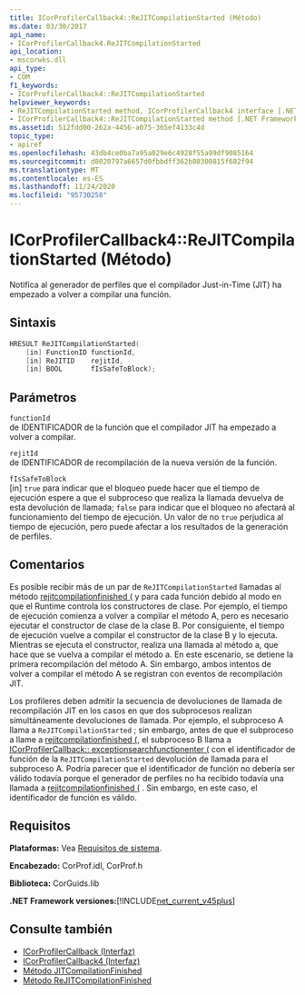 ```yaml
---
title: ICorProfilerCallback4::ReJITCompilationStarted (Método)
ms.date: 03/30/2017
api_name:
- ICorProfilerCallback4.ReJITCompilationStarted
api_location:
- mscorwks.dll
api_type:
- COM
f1_keywords:
- ICorProfilerCallback4::ReJITCompilationStarted
helpviewer_keywords:
- ReJITCompilationStarted method, ICorProfilerCallback4 interface [.NET Framework profiling]
- ICorProfilerCallback4::ReJITCompilationStarted method [.NET Framework profiling]
ms.assetid: 512fdd00-262a-4456-a075-365ef4133c4d
topic_type:
- apiref
ms.openlocfilehash: 43db4ce0ba7a95a029e6c4928f55a99df9085164
ms.sourcegitcommit: d8020797a6657d0fbbdff362b80300815f682f94
ms.translationtype: MT
ms.contentlocale: es-ES
ms.lasthandoff: 11/24/2020
ms.locfileid: "95730258"
---
```

# <a name="icorprofilercallback4rejitcompilationstarted-method"></a>ICorProfilerCallback4::ReJITCompilationStarted (Método)

Notifica al generador de perfiles que el compilador Just-in-Time (JIT) ha empezado a volver a compilar una función.  
  
## <a name="syntax"></a>Sintaxis  
  
```cpp  
HRESULT ReJITCompilationStarted(
    [in] FunctionID functionId,  
    [in] ReJITID    rejitId,  
    [in] BOOL       fIsSafeToBlock);  
```  
  
## <a name="parameters"></a>Parámetros  

 `functionId`  
 de IDENTIFICADOR de la función que el compilador JIT ha empezado a volver a compilar.  
  
 `rejitId`  
 de IDENTIFICADOR de recompilación de la nueva versión de la función.  
  
 `fIsSafeToBlock`  
 [in] `true` para indicar que el bloqueo puede hacer que el tiempo de ejecución espere a que el subproceso que realiza la llamada devuelva de esta devolución de llamada; `false` para indicar que el bloqueo no afectará al funcionamiento del tiempo de ejecución. Un valor de no `true` perjudica al tiempo de ejecución, pero puede afectar a los resultados de la generación de perfiles.  
  
## <a name="remarks"></a>Comentarios  

 Es posible recibir más de un par de `ReJITCompilationStarted` llamadas al método [rejitcompilationfinished (](icorprofilercallback4-rejitcompilationfinished-method.md) y para cada función debido al modo en que el Runtime controla los constructores de clase. Por ejemplo, el tiempo de ejecución comienza a volver a compilar el método A, pero es necesario ejecutar el constructor de clase de la clase B. Por consiguiente, el tiempo de ejecución vuelve a compilar el constructor de la clase B y lo ejecuta. Mientras se ejecuta el constructor, realiza una llamada al método a, que hace que se vuelva a compilar el método a. En este escenario, se detiene la primera recompilación del método A. Sin embargo, ambos intentos de volver a compilar el método A se registran con eventos de recompilación JIT.  
  
 Los profileres deben admitir la secuencia de devoluciones de llamada de recompilación JIT en los casos en que dos subprocesos realizan simultáneamente devoluciones de llamada. Por ejemplo, el subproceso A llama a `ReJITCompilationStarted` ; sin embargo, antes de que el subproceso a llame a [rejitcompilationfinished (](icorprofilercallback4-rejitcompilationfinished-method.md), el subproceso B llama a [ICorProfilerCallback:: exceptionsearchfunctionenter (](icorprofilercallback-exceptionsearchfunctionenter-method.md) con el identificador de función de la `ReJITCompilationStarted` devolución de llamada para el subproceso A. Podría parecer que el identificador de función no debería ser válido todavía porque el generador de perfiles no ha recibido todavía una llamada a [rejitcompilationfinished (](icorprofilercallback4-rejitcompilationfinished-method.md) . Sin embargo, en este caso, el identificador de función es válido.  
  
## <a name="requirements"></a>Requisitos  

 **Plataformas:** Vea [Requisitos de sistema](../../get-started/system-requirements.md).  
  
 **Encabezado:** CorProf.idl, CorProf.h  
  
 **Biblioteca:** CorGuids.lib  
  
 **.NET Framework versiones:**[!INCLUDE[net_current_v45plus](../../../../includes/net-current-v45plus-md.md)]  
  
## <a name="see-also"></a>Consulte también

- [ICorProfilerCallback (Interfaz)](icorprofilercallback-interface.md)
- [ICorProfilerCallback4 (Interfaz)](icorprofilercallback4-interface.md)
- [Método JITCompilationFinished](icorprofilercallback-jitcompilationfinished-method.md)
- [Método ReJITCompilationFinished](icorprofilercallback4-rejitcompilationfinished-method.md)

